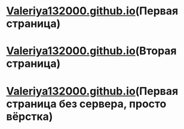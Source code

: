 # [Valeriya132000.github.io](http://localhost:3000/)(Первая страница)
# [Valeriya132000.github.io](https://Valeriya132000.github.io/events.html)(Вторая страница)

# [Valeriya132000.github.io](https://Valeriya132000.github.io)(Первая страница без сервера, просто вёрстка)
